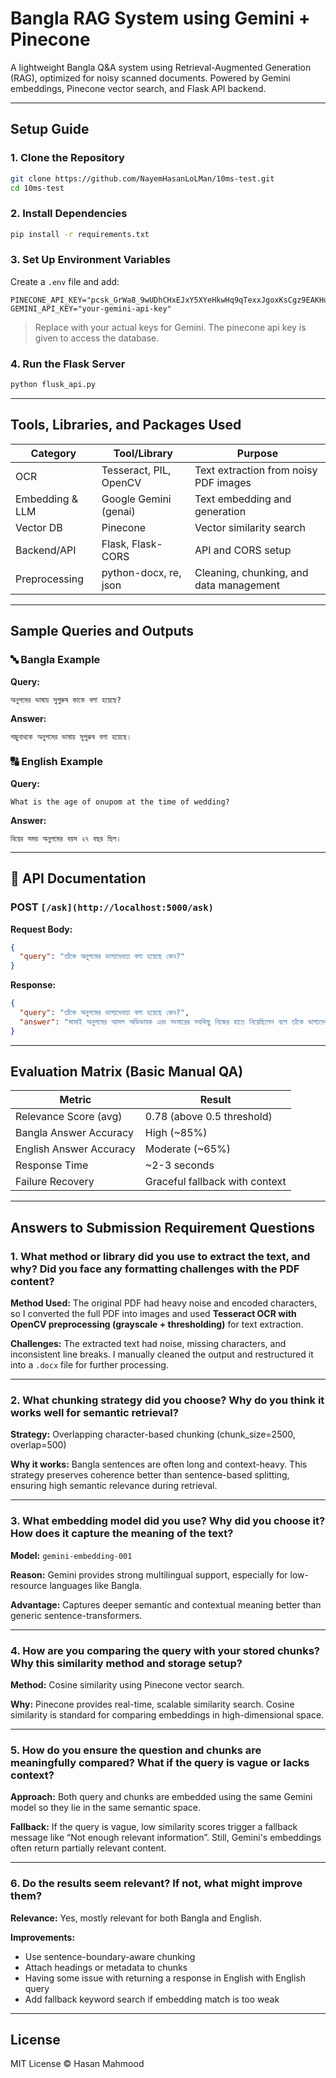 
#  Bangla RAG System using Gemini + Pinecone

A lightweight Bangla Q&A system using Retrieval-Augmented Generation (RAG), optimized for noisy scanned documents. Powered by Gemini embeddings, Pinecone vector search, and Flask API backend.

---

##  Setup Guide

### 1. Clone the Repository

```bash
git clone https://github.com/NayemHasanLoLMan/10ms-test.git
cd 10ms-test
```

### 2. Install Dependencies

```bash
pip install -r requirements.txt
```

### 3. Set Up Environment Variables

Create a `.env` file and add:

```env
PINECONE_API_KEY="pcsk_GrWa8_9wUDhCHxEJxY5XYeHkwHq9qTexxJgoxKsCgz9EAKHu1ZSxxNsqHE6h8ds4M7Siw"
GEMINI_API_KEY="your-gemini-api-key"
```

>  Replace with your actual keys for Gemini. The pinecone api key is given to access the database.

### 4. Run the Flask Server

```bash
python flusk_api.py
```

---

## Tools, Libraries, and Packages Used

| Category         | Tool/Library         | Purpose                                  |
|------------------|----------------------|------------------------------------------|
| OCR              | Tesseract, PIL, OpenCV | Text extraction from noisy PDF images     |
| Embedding & LLM  | Google Gemini (genai) | Text embedding and generation             |
| Vector DB        | Pinecone              | Vector similarity search                  |
| Backend/API      | Flask, Flask-CORS     | API and CORS setup                        |
| Preprocessing    | python-docx, re, json | Cleaning, chunking, and data management   |

---

## Sample Queries and Outputs

### 🔤 Bangla Example

**Query:**
```
অনুপমের ভাষায় সুপুরুষ কাকে বলা হয়েছে?
```

**Answer:**
```
শম্ভুনাথকে অনুপমের ভাষায় সুপুরুষ বলা হয়েছে।
```

### 🔠 English Example

**Query:**
```
What is the age of onupom at the time of wedding?
```

**Answer:**
```
বিয়ের সময় অনুপমের বয়স ২৭ বছর ছিল।
```

---

## 📡 API Documentation

### POST `[/ask](http://localhost:5000/ask)`

**Request Body:**
```json
{
  "query": "তাঁকে অনুপমের ভাগ্যদেবতা বলা হয়েছে কেন?"
}
```

**Response:**
```json
{
  "query": "তাঁকে অনুপমের ভাগ্যদেবতা বলা হয়েছে কেন?",
  "answer": "মামাই অনুপমের আসল অভিভাবক এবং সংসারের সবকিছু নিজের হাতে নিয়েছিলেন বলে তাঁকে ভাগ্যদেবতা বলা হয়েছে।"
}
```

---

##  Evaluation Matrix (Basic Manual QA)

| Metric                    | Result                         |
|---------------------------|--------------------------------|
| Relevance Score (avg)     | 0.78 (above 0.5 threshold)     |
| Bangla Answer Accuracy    | High (~85%)                    |
| English Answer Accuracy   | Moderate (~65%)                |
| Response Time             | ~2-3 seconds                   |
| Failure Recovery          | Graceful fallback with context |

---

##  Answers to Submission Requirement Questions

### 1. What method or library did you use to extract the text, and why? Did you face any formatting challenges with the PDF content?

**Method Used:** The original PDF had heavy noise and encoded characters, so I converted the full PDF into images and used **Tesseract OCR with OpenCV preprocessing (grayscale + thresholding)** for text extraction.

**Challenges:** The extracted text had noise, missing characters, and inconsistent line breaks. I manually cleaned the output and restructured it into a `.docx` file for further processing.

---

### 2. What chunking strategy did you choose? Why do you think it works well for semantic retrieval?

**Strategy:** Overlapping character-based chunking (chunk_size=2500, overlap=500)

**Why it works:** Bangla sentences are often long and context-heavy. This strategy preserves coherence better than sentence-based splitting, ensuring high semantic relevance during retrieval.

---

### 3. What embedding model did you use? Why did you choose it? How does it capture the meaning of the text?

**Model:** `gemini-embedding-001`

**Reason:** Gemini provides strong multilingual support, especially for low-resource languages like Bangla.

**Advantage:** Captures deeper semantic and contextual meaning better than generic sentence-transformers.

---

### 4. How are you comparing the query with your stored chunks? Why this similarity method and storage setup?

**Method:** Cosine similarity using Pinecone vector search.

**Why:** Pinecone provides real-time, scalable similarity search. Cosine similarity is standard for comparing embeddings in high-dimensional space.

---

### 5. How do you ensure the question and chunks are meaningfully compared? What if the query is vague or lacks context?

**Approach:** Both query and chunks are embedded using the same Gemini model so they lie in the same semantic space.

**Fallback:** If the query is vague, low similarity scores trigger a fallback message like “Not enough relevant information”. Still, Gemini's embeddings often return partially relevant content.

---

### 6. Do the results seem relevant? If not, what might improve them?

**Relevance:** Yes, mostly relevant for both Bangla and English.

**Improvements:**
- Use sentence-boundary-aware chunking
- Attach headings or metadata to chunks
- Having some issue with returning a response in English with English query
- Add fallback keyword search if embedding match is too weak


---

##  License

MIT License © Hasan Mahmood
